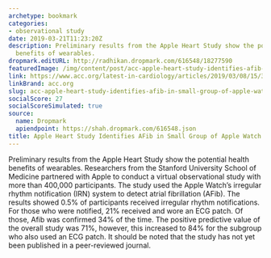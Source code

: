 ```yaml
---
archetype: bookmark
categories:
- observational study
date: 2019-03-21T11:23:20Z
description: Preliminary results from the Apple Heart Study show the potential health
  benefits of wearables.
dropmark.editURL: http://radhikan.dropmark.com/616548/18277590
featuredImage: /img/content/post/acc-apple-heart-study-identifies-afib-in-small-group-of-apple-watch-wearers.png
link: https://www.acc.org/latest-in-cardiology/articles/2019/03/08/15/32/sat-9am-apple-heart-study-acc-2019
linkBrand: acc.org
slug: acc-apple-heart-study-identifies-afib-in-small-group-of-apple-watch-wearers
socialScore: 27
socialScoreSimulated: true
source:
  name: Dropmark
  apiendpoint: https://shah.dropmark.com/616548.json
title: Apple Heart Study Identifies AFib in Small Group of Apple Watch Wearers
---
```

Preliminary results from the Apple Heart Study show the potential health benefits of wearables. Researchers from the Stanford University School of Medicine partnered with Apple to conduct a virtual observational study with more than 400,000 participants. The study used the Apple Watch’s irregular rhythm notification (IRN) system to detect atrial fibrillation (AFib). The results showed 0.5% of participants received irregular rhythm notifications. For those who were notified, 21% received and wore an ECG patch. Of those, Afib was confirmed 34% of the time. The positive predictive value of the overall study was 71%, however, this increased to 84% for the subgroup who also used an ECG patch. It should be noted that the study has not yet been published in a peer-reviewed journal. 